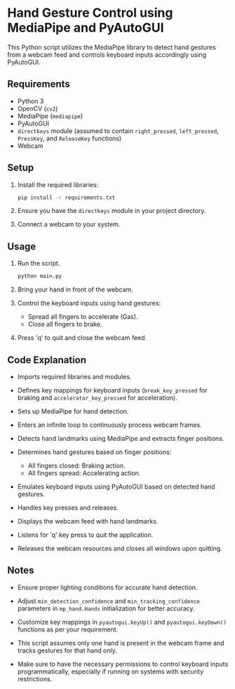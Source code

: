 # Hand Gesture Control using MediaPipe and PyAutoGUI

This Python script utilizes the MediaPipe library to detect hand gestures from a webcam feed and controls keyboard inputs accordingly using PyAutoGUI.

## Requirements
- Python 3
- OpenCV (`cv2`)
- MediaPipe (`mediapipe`)
- PyAutoGUI
- `directkeys` module (assumed to contain `right_pressed`, `left_pressed`, `PressKey`, and `ReleaseKey` functions)
- Webcam

## Setup

1. Install the required libraries:

    ```bash
   pip install -r requirements.txt
    ```

2. Ensure you have the `directkeys` module in your project directory.

3. Connect a webcam to your system.

## Usage

1. Run the script.

   ```bash
   python main.py
   ```

3. Bring your hand in front of the webcam.

4. Control the keyboard inputs using hand gestures:
    - Spread all fingers to accelerate (Gas).
    - Close all fingers to brake.

5. Press 'q' to quit and close the webcam feed.

## Code Explanation

- Imports required libraries and modules.

- Defines key mappings for keyboard inputs (`break_key_pressed` for braking and `accelerator_key_pressed` for acceleration).

- Sets up MediaPipe for hand detection.

- Enters an infinite loop to continuously process webcam frames.

- Detects hand landmarks using MediaPipe and extracts finger positions.

- Determines hand gestures based on finger positions:
    - All fingers closed: Braking action.
    - All fingers spread: Accelerating action.

- Emulates keyboard inputs using PyAutoGUI based on detected hand gestures.

- Handles key presses and releases.

- Displays the webcam feed with hand landmarks.

- Listens for 'q' key press to quit the application.

- Releases the webcam resources and closes all windows upon quitting.

## Notes

- Ensure proper lighting conditions for accurate hand detection.

- Adjust `min_detection_confidence` and `min_tracking_confidence` parameters in `mp_hand.Hands` initialization for better accuracy.

- Customize key mappings in `pyautogui.keyUp()` and `pyautogui.keyDown()` functions as per your requirement.

- This script assumes only one hand is present in the webcam frame and tracks gestures for that hand only.

- Make sure to have the necessary permissions to control keyboard inputs programmatically, especially if running on systems with security restrictions.


